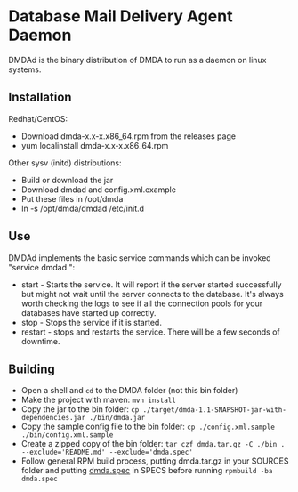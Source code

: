 Database Mail Delivery Agent Daemon
==================================================
DMDAd is the binary distribution of DMDA to run as a daemon on linux systems.

Installation
--------------------------------------
Redhat/CentOS:

- Download dmda-x.x-x.x86_64.rpm from the releases page
- yum localinstall dmda-x.x-x.x86_64.rpm

Other sysv (initd) distributions:

- Build or download the jar
- Download dmdad and config.xml.example
- Put these files in /opt/dmda
- ln -s /opt/dmda/dmdad /etc/init.d

Use
--------------------------------------
DMDAd implements the basic service commands which can be invoked "service dmdad <command>":

- start - Starts the service. It will report if the server started successfully but might not wait until the server 
  connects to the database. It's always worth checking the logs to see if all the connection pools for your databases 
  have started up correctly.
- stop - Stops the service if it is started.
- restart - stops and restarts the service. There will be a few seconds of downtime.

Building
--------------------------------------
- Open a shell and `cd` to the DMDA folder (not this bin folder)
- Make the project with maven: `mvn install`
- Copy the jar to the bin folder: `cp ./target/dmda-1.1-SNAPSHOT-jar-with-dependencies.jar ./bin/dmda.jar`
- Copy the sample config file to the bin folder: `cp ./config.xml.sample ./bin/config.xml.sample`
- Create a zipped copy of the bin folder: `tar czf dmda.tar.gz -C ./bin . --exclude='README.md' --exclude='dmda.spec'`
- Follow general RPM build process, putting dmda.tar.gz in your SOURCES folder and putting 
  [dmda.spec](dmda.spec) in SPECS before running `rpmbuild -ba dmda.spec`
